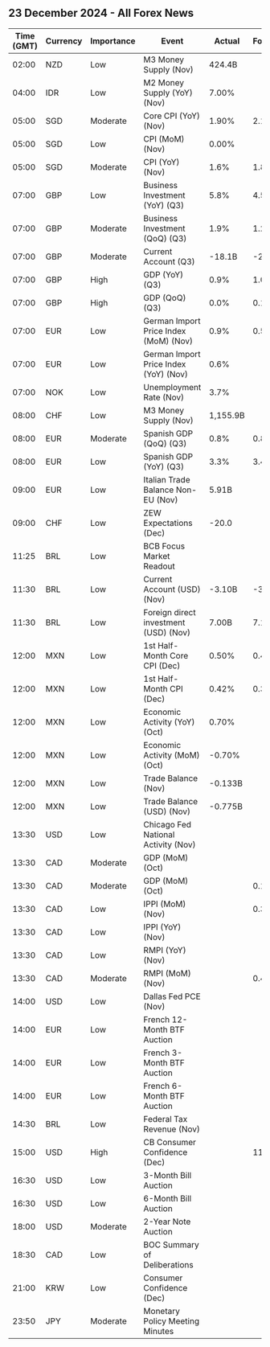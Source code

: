 ## 23 December 2024 - All Forex News

| Time (GMT) | Currency | Importance | Event | Actual | Forecast | Previous |
|------|----------|------------|-------|--------|----------|----------|
| 02:00 | NZD | Low | M3 Money Supply (Nov) | 424.4B |  | 419.0B |
| 04:00 | IDR | Low | M2 Money Supply (YoY) (Nov) | 7.00% |  | 6.70% |
| 05:00 | SGD | Moderate | Core CPI (YoY) (Nov) | 1.90% | 2.10% | 2.10% |
| 05:00 | SGD | Low | CPI (MoM) (Nov) | 0.00% |  | -0.30% |
| 05:00 | SGD | Moderate | CPI (YoY) (Nov) | 1.6% | 1.8% | 1.4% |
| 07:00 | GBP | Low | Business Investment (YoY) (Q3) | 5.8% | 4.5% | 1.4% |
| 07:00 | GBP | Moderate | Business Investment (QoQ) (Q3) | 1.9% | 1.2% | 1.8% |
| 07:00 | GBP | Moderate | Current Account (Q3) | -18.1B | -22.9B | -24.0B |
| 07:00 | GBP | High | GDP (YoY) (Q3) | 0.9% | 1.0% | 0.7% |
| 07:00 | GBP | High | GDP (QoQ) (Q3) | 0.0% | 0.1% | 0.4% |
| 07:00 | EUR | Low | German Import Price Index (MoM) (Nov) | 0.9% | 0.5% | 0.6% |
| 07:00 | EUR | Low | German Import Price Index (YoY) (Nov) | 0.6% |  | -0.8% |
| 07:00 | NOK | Low | Unemployment Rate (Nov) | 3.7% |  | 4.0% |
| 08:00 | CHF | Low | M3 Money Supply (Nov) | 1,155.9B |  | 1,148.4B |
| 08:00 | EUR | Moderate | Spanish GDP (QoQ) (Q3) | 0.8% | 0.8% | 0.8% |
| 08:00 | EUR | Low | Spanish GDP (YoY) (Q3) | 3.3% | 3.4% | 3.1% |
| 09:00 | EUR | Low | Italian Trade Balance Non-EU (Nov) | 5.91B |  | 5.81B |
| 09:00 | CHF | Low | ZEW Expectations (Dec) | -20.0 |  | -12.4 |
| 11:25 | BRL | Low | BCB Focus Market Readout |  |  |  |
| 11:30 | BRL | Low | Current Account (USD) (Nov) | -3.10B | -3.20B | -5.88B |
| 11:30 | BRL | Low | Foreign direct investment (USD) (Nov) | 7.00B | 7.14B | 5.72B |
| 12:00 | MXN | Low | 1st Half-Month Core CPI (Dec) | 0.50% | 0.43% | 0.04% |
| 12:00 | MXN | Low | 1st Half-Month CPI (Dec) | 0.42% | 0.36% | 0.37% |
| 12:00 | MXN | Low | Economic Activity (YoY) (Oct) | 0.70% |  | 0.30% |
| 12:00 | MXN | Low | Economic Activity (MoM) (Oct) | -0.70% |  | 0.10% |
| 12:00 | MXN | Low | Trade Balance (Nov) | -0.133B |  | 0.371B |
| 12:00 | MXN | Low | Trade Balance (USD) (Nov) | -0.775B |  | 0.463B |
| 13:30 | USD | Low | Chicago Fed National Activity (Nov) |  |  | -0.40 |
| 13:30 | CAD | Moderate | GDP (MoM) (Oct) |  |  | 0.1% |
| 13:30 | CAD | Moderate | GDP (MoM) (Oct) |  | 0.1% | 0.1% |
| 13:30 | CAD | Low | IPPI (MoM) (Nov) |  | 0.3% | 1.2% |
| 13:30 | CAD | Low | IPPI (YoY) (Nov) |  |  | 1.1% |
| 13:30 | CAD | Low | RMPI (YoY) (Nov) |  |  | -2.8% |
| 13:30 | CAD | Moderate | RMPI (MoM) (Nov) |  | 0.4% | 3.8% |
| 14:00 | USD | Low | Dallas Fed PCE (Nov) |  |  | 2.30% |
| 14:00 | EUR | Low | French 12-Month BTF Auction |  |  | 2.372% |
| 14:00 | EUR | Low | French 3-Month BTF Auction |  |  | 2.770% |
| 14:00 | EUR | Low | French 6-Month BTF Auction |  |  | 2.575% |
| 14:30 | BRL | Low | Federal Tax Revenue (Nov) |  |  | 247.92B |
| 15:00 | USD | High | CB Consumer Confidence (Dec) |  | 112.9 | 111.7 |
| 16:30 | USD | Low | 3-Month Bill Auction |  |  | 4.250% |
| 16:30 | USD | Low | 6-Month Bill Auction |  |  | 4.160% |
| 18:00 | USD | Moderate | 2-Year Note Auction |  |  | 4.274% |
| 18:30 | CAD | Low | BOC Summary of Deliberations |  |  |  |
| 21:00 | KRW | Low | Consumer Confidence (Dec) |  |  | 100.7 |
| 23:50 | JPY | Moderate | Monetary Policy Meeting Minutes |  |  |  |
